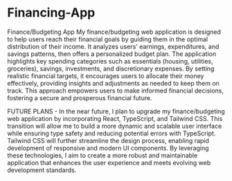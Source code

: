 # Financing-App
Finance/Budgeting App
My finance/budgeting web application is designed to help users reach their financial goals by guiding them in the optimal distribution of their income. It analyzes users' earnings, expenditures, and savings patterns, then offers a personalized budget plan. The application highlights key spending categories such as essentials (housing, utilities, groceries), savings, investments, and discretionary expenses. By setting realistic financial targets, it encourages users to allocate their money effectively, providing insights and adjustments as needed to keep them on track. This approach empowers users to make informed financial decisions, fostering a secure and prosperous financial future.

FUTURE PLANS - In the near future, I plan to upgrade my finance/budgeting web application by incorporating React, TypeScript, and Tailwind CSS. This transition will allow me to build a more dynamic and scalable user interface while ensuring type safety and reducing potential errors with TypeScript. Tailwind CSS will further streamline the design process, enabling rapid development of responsive and modern UI components. By leveraging these technologies, I aim to create a more robust and maintainable application that enhances the user experience and meets evolving web development standards.